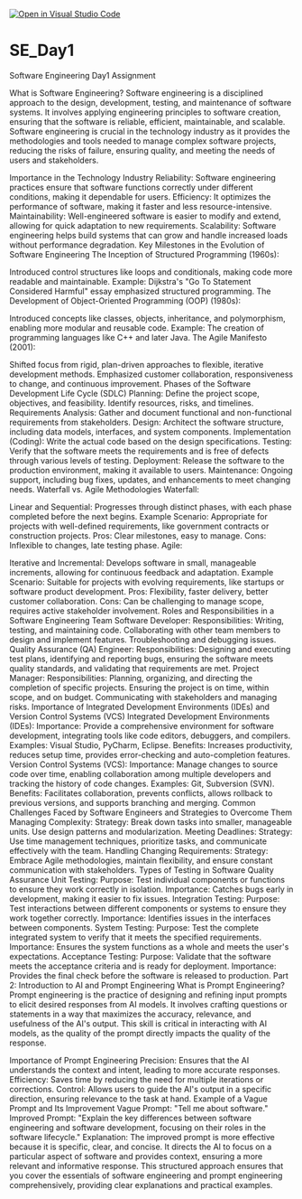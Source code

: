 [![Open in Visual Studio Code](https://classroom.github.com/assets/open-in-vscode-2e0aaae1b6195c2367325f4f02e2d04e9abb55f0b24a779b69b11b9e10269abc.svg)](https://classroom.github.com/online_ide?assignment_repo_id=15680063&assignment_repo_type=AssignmentRepo)
# SE_Day1
Software Engineering Day1 Assignment

What is Software Engineering?
Software engineering is a disciplined approach to the design, development, testing, and maintenance of software systems. It involves applying engineering principles to software creation, ensuring that the software is reliable, efficient, maintainable, and scalable. Software engineering is crucial in the technology industry as it provides the methodologies and tools needed to manage complex software projects, reducing the risks of failure, ensuring quality, and meeting the needs of users and stakeholders.

Importance in the Technology Industry
Reliability: Software engineering practices ensure that software functions correctly under different conditions, making it dependable for users.
Efficiency: It optimizes the performance of software, making it faster and less resource-intensive.
Maintainability: Well-engineered software is easier to modify and extend, allowing for quick adaptation to new requirements.
Scalability: Software engineering helps build systems that can grow and handle increased loads without performance degradation.
Key Milestones in the Evolution of Software Engineering
The Inception of Structured Programming (1960s):

Introduced control structures like loops and conditionals, making code more readable and maintainable.
Example: Dijkstra's "Go To Statement Considered Harmful" essay emphasized structured programming.
The Development of Object-Oriented Programming (OOP) (1980s):

Introduced concepts like classes, objects, inheritance, and polymorphism, enabling more modular and reusable code.
Example: The creation of programming languages like C++ and later Java.
The Agile Manifesto (2001):

Shifted focus from rigid, plan-driven approaches to flexible, iterative development methods.
Emphasized customer collaboration, responsiveness to change, and continuous improvement.
Phases of the Software Development Life Cycle (SDLC)
Planning:
Define the project scope, objectives, and feasibility. Identify resources, risks, and timelines.
Requirements Analysis:
Gather and document functional and non-functional requirements from stakeholders.
Design:
Architect the software structure, including data models, interfaces, and system components.
Implementation (Coding):
Write the actual code based on the design specifications.
Testing:
Verify that the software meets the requirements and is free of defects through various levels of testing.
Deployment:
Release the software to the production environment, making it available to users.
Maintenance:
Ongoing support, including bug fixes, updates, and enhancements to meet changing needs.
Waterfall vs. Agile Methodologies
Waterfall:

Linear and Sequential: Progresses through distinct phases, with each phase completed before the next begins.
Example Scenario: Appropriate for projects with well-defined requirements, like government contracts or construction projects.
Pros: Clear milestones, easy to manage.
Cons: Inflexible to changes, late testing phase.
Agile:

Iterative and Incremental: Develops software in small, manageable increments, allowing for continuous feedback and adaptation.
Example Scenario: Suitable for projects with evolving requirements, like startups or software product development.
Pros: Flexibility, faster delivery, better customer collaboration.
Cons: Can be challenging to manage scope, requires active stakeholder involvement.
Roles and Responsibilities in a Software Engineering Team
Software Developer:
Responsibilities: Writing, testing, and maintaining code. Collaborating with other team members to design and implement features. Troubleshooting and debugging issues.
Quality Assurance (QA) Engineer:
Responsibilities: Designing and executing test plans, identifying and reporting bugs, ensuring the software meets quality standards, and validating that requirements are met.
Project Manager:
Responsibilities: Planning, organizing, and directing the completion of specific projects. Ensuring the project is on time, within scope, and on budget. Communicating with stakeholders and managing risks.
Importance of Integrated Development Environments (IDEs) and Version Control Systems (VCS)
Integrated Development Environments (IDEs):
Importance: Provide a comprehensive environment for software development, integrating tools like code editors, debuggers, and compilers.
Examples: Visual Studio, PyCharm, Eclipse.
Benefits: Increases productivity, reduces setup time, provides error-checking and auto-completion features.
Version Control Systems (VCS):
Importance: Manage changes to source code over time, enabling collaboration among multiple developers and tracking the history of code changes.
Examples: Git, Subversion (SVN).
Benefits: Facilitates collaboration, prevents conflicts, allows rollback to previous versions, and supports branching and merging.
Common Challenges Faced by Software Engineers and Strategies to Overcome Them
Managing Complexity:
Strategy: Break down tasks into smaller, manageable units. Use design patterns and modularization.
Meeting Deadlines:
Strategy: Use time management techniques, prioritize tasks, and communicate effectively with the team.
Handling Changing Requirements:
Strategy: Embrace Agile methodologies, maintain flexibility, and ensure constant communication with stakeholders.
Types of Testing in Software Quality Assurance
Unit Testing:
Purpose: Test individual components or functions to ensure they work correctly in isolation.
Importance: Catches bugs early in development, making it easier to fix issues.
Integration Testing:
Purpose: Test interactions between different components or systems to ensure they work together correctly.
Importance: Identifies issues in the interfaces between components.
System Testing:
Purpose: Test the complete integrated system to verify that it meets the specified requirements.
Importance: Ensures the system functions as a whole and meets the user's expectations.
Acceptance Testing:
Purpose: Validate that the software meets the acceptance criteria and is ready for deployment.
Importance: Provides the final check before the software is released to production.
Part 2: Introduction to AI and Prompt Engineering
What is Prompt Engineering?
Prompt engineering is the practice of designing and refining input prompts to elicit desired responses from AI models. It involves crafting questions or statements in a way that maximizes the accuracy, relevance, and usefulness of the AI's output. This skill is critical in interacting with AI models, as the quality of the prompt directly impacts the quality of the response.

Importance of Prompt Engineering
Precision: Ensures that the AI understands the context and intent, leading to more accurate responses.
Efficiency: Saves time by reducing the need for multiple iterations or corrections.
Control: Allows users to guide the AI's output in a specific direction, ensuring relevance to the task at hand.
Example of a Vague Prompt and Its Improvement
Vague Prompt: "Tell me about software."
Improved Prompt: "Explain the key differences between software engineering and software development, focusing on their roles in the software lifecycle."
Explanation: The improved prompt is more effective because it is specific, clear, and concise. It directs the AI to focus on a particular aspect of software and provides context, ensuring a more relevant and informative response.
This structured approach ensures that you cover the essentials of software engineering and prompt engineering comprehensively, providing clear explanations and practical examples.
